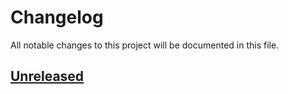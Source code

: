 # Changelog

All notable changes to this project will be documented in this file.

## [Unreleased]

[unreleased]: https://github.com/APP_REPO/compare/290bd59...HEAD

